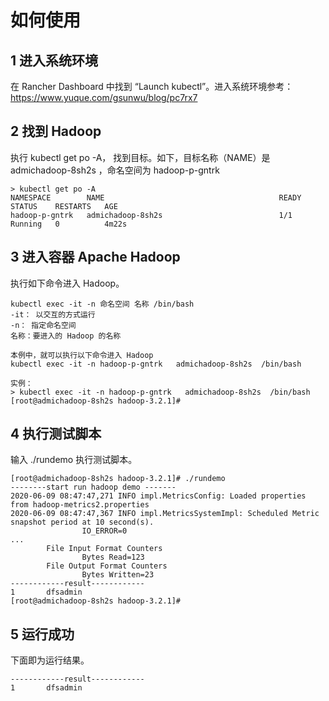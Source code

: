 # 如何使用

## 1 进入系统环境

在 Rancher Dashboard 中找到 “Launch kubectl”。进入系统环境参考：https://www.yuque.com/gsunwu/blog/pc7rx7

## 2 找到 Hadoop

执行 kubectl get po -A， 找到目标。如下，目标名称（NAME）是 admichadoop-8sh2s ，命名空间为 hadoop-p-gntrk

``` 
> kubectl get po -A
NAMESPACE        NAME                                       READY   STATUS    RESTARTS   AGE
hadoop-p-gntrk   admichadoop-8sh2s                          1/1     Running   0          4m22s
```

## 3 进入容器 Apache Hadoop

 执行如下命令进入 Hadoop。

```
kubectl exec -it -n 命名空间 名称 /bin/bash
-it： 以交互的方式运行
-n： 指定命名空间
名称：要进入的 Hadoop 的名称

本例中，就可以执行以下命令进入 Hadoop
kubectl exec -it -n hadoop-p-gntrk   admichadoop-8sh2s  /bin/bash

实例：
> kubectl exec -it -n hadoop-p-gntrk   admichadoop-8sh2s  /bin/bash
[root@admichadoop-8sh2s hadoop-3.2.1]#
```


## 4  执行测试脚本

输入 ./rundemo 执行测试脚本。

```
[root@admichadoop-8sh2s hadoop-3.2.1]# ./rundemo
--------start run hadoop demo -------
2020-06-09 08:47:47,271 INFO impl.MetricsConfig: Loaded properties from hadoop-metrics2.properties
2020-06-09 08:47:47,367 INFO impl.MetricsSystemImpl: Scheduled Metric snapshot period at 10 second(s).
                IO_ERROR=0
...
        File Input Format Counters
                Bytes Read=123
        File Output Format Counters
                Bytes Written=23
------------result------------
1       dfsadmin
[root@admichadoop-8sh2s hadoop-3.2.1]#
```

## 5 运行成功

下面即为运行结果。

``` 
------------result------------
1       dfsadmin
```

